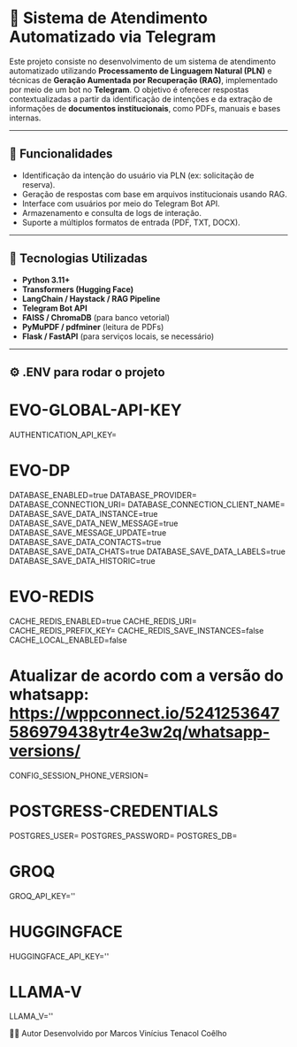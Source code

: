 # 🤖 Sistema de Atendimento Automatizado via Telegram

Este projeto consiste no desenvolvimento de um sistema de atendimento automatizado utilizando **Processamento de Linguagem Natural (PLN)** e técnicas de **Geração Aumentada por Recuperação (RAG)**, implementado por meio de um bot no **Telegram**. O objetivo é oferecer respostas contextualizadas a partir da identificação de intenções e da extração de informações de **documentos institucionais**, como PDFs, manuais e bases internas.

---

## 📌 Funcionalidades

- Identificação da intenção do usuário via PLN (ex: solicitação de reserva).
- Geração de respostas com base em arquivos institucionais usando RAG.
- Interface com usuários por meio do Telegram Bot API.
- Armazenamento e consulta de logs de interação.
- Suporte a múltiplos formatos de entrada (PDF, TXT, DOCX).

---

## 🧠 Tecnologias Utilizadas

- **Python 3.11+**
- **Transformers (Hugging Face)**
- **LangChain / Haystack / RAG Pipeline**
- **Telegram Bot API**
- **FAISS / ChromaDB** (para banco vetorial)
- **PyMuPDF / pdfminer** (leitura de PDFs)
- **Flask / FastAPI** (para serviços locais, se necessário)

---

## ⚙️ .ENV para rodar o projeto
# EVO-GLOBAL-API-KEY
AUTHENTICATION_API_KEY=

# EVO-DP
DATABASE_ENABLED=true
DATABASE_PROVIDER=
DATABASE_CONNECTION_URI=
DATABASE_CONNECTION_CLIENT_NAME=
DATABASE_SAVE_DATA_INSTANCE=true
DATABASE_SAVE_DATA_NEW_MESSAGE=true
DATABASE_SAVE_MESSAGE_UPDATE=true
DATABASE_SAVE_DATA_CONTACTS=true
DATABASE_SAVE_DATA_CHATS=true
DATABASE_SAVE_DATA_LABELS=true
DATABASE_SAVE_DATA_HISTORIC=true

# EVO-REDIS
CACHE_REDIS_ENABLED=true
CACHE_REDIS_URI=
CACHE_REDIS_PREFIX_KEY=
CACHE_REDIS_SAVE_INSTANCES=false
CACHE_LOCAL_ENABLED=false


# Atualizar de acordo com a versão do whatsapp: https://wppconnect.io/5241253647586979438ytr4e3w2q/whatsapp-versions/
CONFIG_SESSION_PHONE_VERSION=

# POSTGRESS-CREDENTIALS
POSTGRES_USER=
POSTGRES_PASSWORD=
POSTGRES_DB=


# GROQ
GROQ_API_KEY=''

# HUGGINGFACE
HUGGINGFACE_API_KEY=''

# LLAMA-V
LLAMA_V=''


👨‍💻 Autor
Desenvolvido por Marcos Vinícius Tenacol Coêlho 

